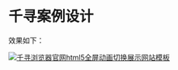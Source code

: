 # 千寻案例设计

效果如下：

[![千寻浏览器官网html5全屏动画切换展示网站模板](http://yanshi.sucaihuo.com/modals/20/2028/big.jpg)](http://yanshi.sucaihuo.com/modals/20/2028/demo)